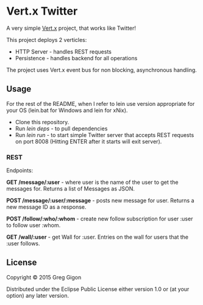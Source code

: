 # Vert.x Twitter

A very simple [Vert.x](http://vertx.io/) project, that works like Twitter!

This project deploys 2 verticles:

* HTTP Server - handles REST requests
* Persistence - handles backend for all operations

The project uses Vert.x event bus for non blocking, asynchronous handling.


## Usage

For the rest of the README, when I refer to lein use version appropriate for your OS (lein.bat for Windows and lein for xNix).

* Clone this repository.
* Run _lein deps_ - to pull dependencies
* Run _lein run_ - to start simple Twitter server that accepts REST requests on port 8008 (Hitting ENTER after it starts will exit server).


### REST

Endpoints:

**GET  /message/:user** - where user is the name of the user to get the messages for. Returns a list of Messages as JSON.

**POST /message/:user/:message** - posts new message for user. Returns a new message ID as a response.

**POST /follow/:who/:whom** - create new follow subscription for user :user to follow user :whom.

**GET /wall/:user** - get Wall for :user. Entries on the wall for users that the :user follows.



## License

Copyright © 2015 Greg Gigon

Distributed under the Eclipse Public License either version 1.0 or (at
your option) any later version.
